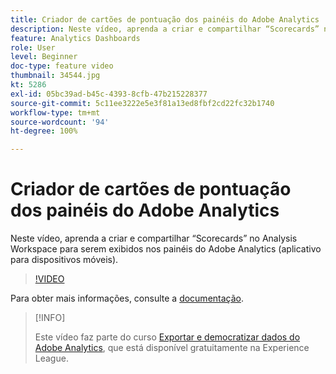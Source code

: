 ```yaml
---
title: Criador de cartões de pontuação dos painéis do Adobe Analytics
description: Neste vídeo, aprenda a criar e compartilhar “Scorecards” no Analysis Workspace para serem exibidos nos painéis do Adobe Analytics (aplicativo para dispositivos móveis).
feature: Analytics Dashboards
role: User
level: Beginner
doc-type: feature video
thumbnail: 34544.jpg
kt: 5286
exl-id: 05bc39ad-b45c-4393-8cfb-47b215228377
source-git-commit: 5c11ee3222e5e3f81a13ed8fbf2cd22fc32b1740
workflow-type: tm+mt
source-wordcount: '94'
ht-degree: 100%

---
```


# Criador de cartões de pontuação dos painéis do Adobe Analytics

Neste vídeo, aprenda a criar e compartilhar “Scorecards” no Analysis Workspace para serem exibidos nos painéis do Adobe Analytics (aplicativo para dispositivos móveis).

>[!VIDEO](https://video.tv.adobe.com/v/34544/?quality=12)

Para obter mais informações, consulte a [documentação](https://experienceleague.adobe.com/docs/analytics/analyze/mobapp/home.html?lang=pt-BR).

>[!INFO]
>
> Este vídeo faz parte do curso [Exportar e democratizar dados do Adobe Analytics](https://experienceleague.adobe.com/?recommended=Analytics-A-1-2022.1.democratizing&amp;lang=pt-BR), que está disponível gratuitamente na Experience League.
